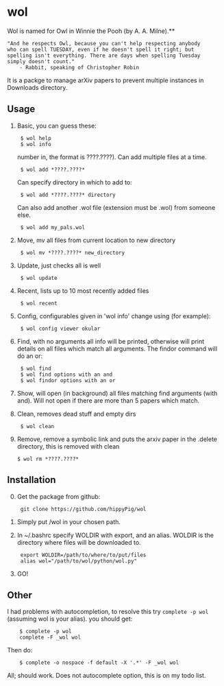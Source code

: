 wol
===

Wol is named for Owl in Winnie the Pooh (by A. A. Milne).**

    "And he respects Owl, because you can't help respecting anybody
    who can spell TUESDAY, even if he doesn't spell it right; but
    spelling isn't everything. There are days when spelling Tuesday
    simply doesn't count."
        - Rabbit, speaking of Christopher Robin

It is a packge to manage arXiv papers to prevent multiple instances in
Downloads directory.

Usage
-----
1) Basic, you can guess these:

        $ wol help
        $ wol info

   number in, the format is ????.????).  Can add multiple files at a time.

        $ wol add *????.????*

   Can specify directory in which to add to:
 
        $ wol add *????.????* directory
        
   Can also add another .wol file (extension must be .wol) from someone else.

        $ wol add my_pals.wol
        
3) Move, mv all files from current location to new directory

        $ wol mv *????.????* new_directory
        
4) Update, just checks all is well

        $ wol update

5) Recent, lists up to 10 most recently added files

        $ wol recent

6) Config, configurables given in 'wol info' change using (for example):

        $ wol config viewer okular

7) Find, with no arguments all info will be printed, otherwise will print
   details on all files which match all arguments.  The findor command will
   do an or:

        $ wol find        
        $ wol find options with an and
        $ wol findor options with an or

8)  Show, will open (in background) all files matching find arguments (with
   and).  Will not open if there are more than 5 papers which match.

9) Clean, removes dead stuff and empty dirs

        $ wol clean

10) Remove, remove a symbolic link and puts the arxiv paper in the .delete
   directory, this is removed with clean

        $ wol rm *????.????*

Installation
------------
0) Get the package from github:

        git clone https://github.com/hippyPig/wol

1) Simply put /wol in your chosen path.
2) In ~/.bashrc specify WOLDIR with export, and an alias.
   WOLDIR is the directory where files will be downloaded to.

        export WOLDIR=/path/to/where/to/put/files
        alias wol="/path/to/wol/python/wol.py"

3) GO!

Other
-----
I had problems with autocompletion, to resolve this try
`complete -p wol` (assuming wol is your alias). you should get:
        
        $ complete -p wol
        complete -F _wol wol

Then do:

        $ complete -o nospace -f default -X '.*' -F _wol wol

All; should work.  Does not autocomplete option, this is on my todo list.
